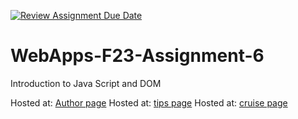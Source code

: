 [![Review Assignment Due Date](https://classroom.github.com/assets/deadline-readme-button-24ddc0f5d75046c5622901739e7c5dd533143b0c8e959d652212380cedb1ea36.svg)](https://classroom.github.com/a/b9NC0g7h)
# WebApps-F23-Assignment-6
Introduction to Java Script and DOM

Hosted at: [Author page](https://44-563-webapps-f23.github.io/44563-webapps-f23-assignment6-Akhil2402/author.html)
Hosted at: [tips page](https://44-563-webapps-f23.github.io/44563-webapps-f23-assignment6-Akhil2402/tips.html)
Hosted at: [cruise page](https://44-563-webapps-f23.github.io/44563-webapps-f23-assignment6-Akhil2402/cruise.html)